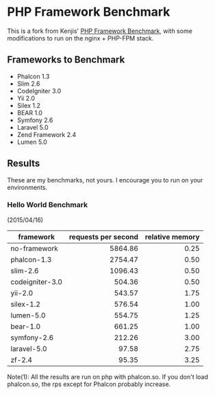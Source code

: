# PHP Framework Benchmark

This is a fork from Kenjis' [PHP Framework Benchmark](https://github.com/kenjis/php-framework-benchmark), with some modifications to run on the nginx + PHP-FPM stack.

## Frameworks to Benchmark

* Phalcon 1.3
* Slim 2.6
* CodeIgniter 3.0
* Yii 2.0
* Silex 1.2
* BEAR 1.0
* Symfony 2.6
* Laravel 5.0
* Zend Framework 2.4
* Lumen 5.0

## Results

These are my benchmarks, not yours. I encourage you to run on your environments.

### Hello World Benchmark

(2015/04/16)

|framework          |requests per second|relative memory |
|-------------------|------------------:|---------------:|
|no-framework       |            5864.86|            0.25|
|phalcon-1.3        |            2754.47|            0.50|
|slim-2.6           |            1096.43|            0.50|
|codeigniter-3.0    |             504.36|            0.50|
|yii-2.0            |             543.57|            1.75|
|silex-1.2          |             576.54|            1.00|
|lumen-5.0          |             554.75|            1.25|
|bear-1.0           |             661.25|            1.00|
|symfony-2.6        |             212.26|            3.00|
|laravel-5.0        |              97.58|            2.75|
|zf-2.4             |              95.35|            3.25|

Note(1): All the results are run on php with phalcon.so. If you don't load phalcon.so, the rps except for Phalcon probably increase.
